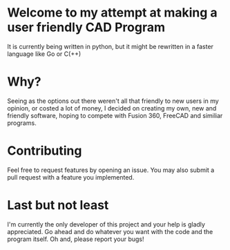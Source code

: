 # Welcome to my attempt at making a user friendly CAD Program

It is currently being written in python, but it might be rewritten in a faster language like Go or C(++)

# Why?
Seeing as the options out there weren't all that friendly to new users in my opinion, or costed a lot of money, I decided on creating my own, new and friendly software,
hoping to compete with Fusion 360, FreeCAD and similiar programs.

# Contributing
Feel free to request features by opening an issue. You may also submit a pull request with a feature you implemented.

# Last but not least
I'm currently the only developer of this project and your help is gladly appreciated. Go ahead and do whatever you want with the code and the program itself.
Oh and, please report your bugs!

